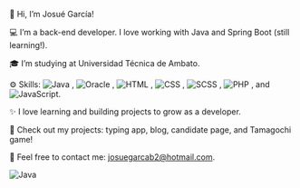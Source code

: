 👋 Hi, I’m Josué García!

💻 I’m a back-end developer. I love working with Java and Spring Boot (still learning!).

🎓 I’m studying at Universidad Técnica de Ambato.

⚙️ Skills: ![Java](https://img.shields.io/badge/Java-ED8B00?style=for-the-badge&logo=java&logoColor=white)
, ![Oracle](https://img.shields.io/badge/Oracle-F80000?style=for-the-badge&logo=oracle&logoColor=white)
, ![HTML](https://img.shields.io/badge/HTML-E34F26?style=for-the-badge&logo=html5&logoColor=white)
, ![CSS](https://img.shields.io/badge/CSS-1572B6?style=for-the-badge&logo=css3&logoColor=white)
, ![SCSS](https://img.shields.io/badge/SCSS-CC6699?style=for-the-badge&logo=sass&logoColor=white)
, ![PHP](https://img.shields.io/badge/PHP-777BB4?style=for-the-badge&logo=php&logoColor=white)
, and ![JavaScript](https://img.shields.io/badge/JavaScript-F7DF1E?style=for-the-badge&logo=javascript&logoColor=black).

✨ I love learning and building projects to grow as a developer.

📂 Check out my projects: typing app, blog, candidate page, and Tamagochi game!

📧 Feel free to contact me: josuegarcab2@hotmail.com.

![Java](https://img.shields.io/badge/Java-ED8B00?style=for-the-badge&logo=java&logoColor=white)
